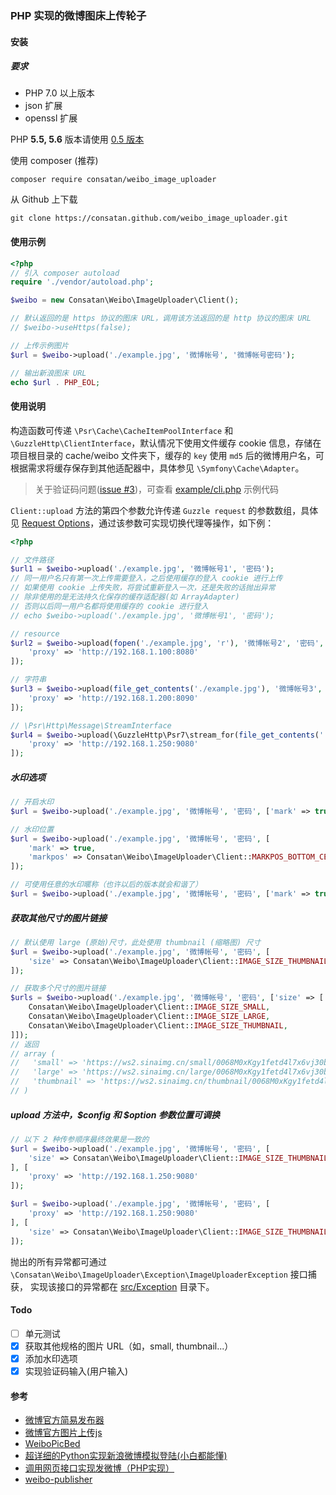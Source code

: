 ### PHP 实现的微博图床上传轮子

#### 安装

##### 要求

- PHP 7.0 以上版本
- json 扩展
- openssl 扩展

PHP **5.5, 5.6** 版本请使用 [0.5 版本](https://github.com/consatan/weibo_image_uploader/tree/0.5)

使用 composer (推荐)

```shell
composer require consatan/weibo_image_uploader
```

从 Github 上下载

```shell
git clone https://consatan.github.com/weibo_image_uploader.git
```

#### 使用示例

```php
<?php
// 引入 composer autoload
require './vendor/autoload.php';

$weibo = new Consatan\Weibo\ImageUploader\Client();

// 默认返回的是 https 协议的图床 URL，调用该方法返回的是 http 协议的图床 URL
// $weibo->useHttps(false);

// 上传示例图片
$url = $weibo->upload('./example.jpg', '微博帐号', '微博帐号密码');

// 输出新浪图床 URL
echo $url . PHP_EOL;
```

#### 使用说明

构造函数可传递 `\Psr\Cache\CacheItemPoolInterface` 和 `\GuzzleHttp\ClientInterface`，默认情况下使用文件缓存 cookie 信息，存储在项目根目录的 cache/weibo 文件夹下，缓存的 `key` 使用 `md5` 后的微博用户名，可根据需求将缓存保存到其他适配器中，具体参见 `\Symfony\Cache\Adapter`。

> 关于验证码问题([issue #3](https://github.com/consatan/weibo_image_uploader/issues/3))，可查看 [example/cli.php](https://github.com/consatan/weibo_image_uploader/tree/master/example/cli.php) 示例代码

`Client::upload` 方法的第四个参数允许传递 `Guzzle request` 的参数数组，具体见 [Request Options](http://docs.guzzlephp.org/en/latest/request-options.html)，通过该参数可实现切换代理等操作，如下例：

```php
<?php

// 文件路径
$url1 = $weibo->upload('./example.jpg', '微博帐号1', '密码');
// 同一用户名只有第一次上传需要登入，之后使用缓存的登入 cookie 进行上传
// 如果使用 cookie 上传失败，将尝试重新登入一次，还是失败的话抛出异常
// 除非使用的是无法持久化保存的缓存适配器(如 ArrayAdapter)
// 否则以后同一用户名都将使用缓存的 cookie 进行登入
// echo $weibo->upload('./example.jpg', '微博帐号1', '密码');

// resource
$url2 = $weibo->upload(fopen('./example.jpg', 'r'), '微博帐号2', '密码', [
    'proxy' => 'http://192.168.1.100:8080'
]);

// 字符串
$url3 = $weibo->upload(file_get_contents('./example.jpg'), '微博帐号3', '密码', [
    'proxy' => 'http://192.168.1.200:8090'
]);

// \Psr\Http\Message\StreamInterface
$url4 = $weibo->upload(\GuzzleHttp\Psr7\stream_for(file_get_contents('./example.jpg')), '微博帐号4', '密码', [
    'proxy' => 'http://192.168.1.250:9080'
]);
```

##### 水印选项
```php
// 开启水印
$url = $weibo->upload('./example.jpg', '微博帐号', '密码', ['mark' => true]);

// 水印位置
$url = $weibo->upload('./example.jpg', '微博帐号', '密码', [
    'mark' => true,
    'markpos' => Consatan\Weibo\ImageUploader\Client::MARKPOS_BOTTOM_CENTER,
]);

// 可使用任意的水印暱称（也许以后的版本就会和谐了）
$url = $weibo->upload('./example.jpg', '微博帐号', '密码', ['mark' => true, 'nickname' => '任意暱称']);
```

##### 获取其他尺寸的图片链接
```php
// 默认使用 large (原始)尺寸，此处使用 thumbnail (缩略图) 尺寸
$url = $weibo->upload('./example.jpg', '微博帐号', '密码', [
    'size' => Consatan\Weibo\ImageUploader\Client::IMAGE_SIZE_THUMBNAIL
]);

// 获取多个尺寸的图片链接
$urls = $weibo->upload('./example.jpg', '微博帐号', '密码', ['size' => [
    Consatan\Weibo\ImageUploader\Client::IMAGE_SIZE_SMALL,
    Consatan\Weibo\ImageUploader\Client::IMAGE_SIZE_LARGE,
    Consatan\Weibo\ImageUploader\Client::IMAGE_SIZE_THUMBNAIL,
]]);
// 返回
// array (
//   'small' => 'https://ws2.sinaimg.cn/small/0068M0xKgy1fetd4l7x6vj30bo0bximx.jpg',
//   'large' => 'https://ws2.sinaimg.cn/large/0068M0xKgy1fetd4l7x6vj30bo0bximx.jpg',
//   'thumbnail' => 'https://ws2.sinaimg.cn/thumbnail/0068M0xKgy1fetd4l7x6vj30bo0bximx.jpg',
// )
```

##### upload 方法中，$config 和 $option 参数位置可调换
```php
// 以下 2 种传参顺序最终效果是一致的
$url = $weibo->upload('./example.jpg', '微博帐号', '密码', [
    'size' => Consatan\Weibo\ImageUploader\Client::IMAGE_SIZE_THUMBNAIL
], [
    'proxy' => 'http://192.168.1.250:9080'
]);

$url = $weibo->upload('./example.jpg', '微博帐号', '密码', [
    'proxy' => 'http://192.168.1.250:9080'
], [
    'size' => Consatan\Weibo\ImageUploader\Client::IMAGE_SIZE_THUMBNAIL
]);
```

抛出的所有异常都可通过 `\Consatan\Weibo\ImageUploader\Exception\ImageUploaderException` 接口捕获， 实现该接口的异常都在 [src/Exception](https://github.com/consatan/weibo_image_uploader/tree/master/src/Exception) 目录下。

#### Todo

- [ ] 单元测试
- [x] 获取其他规格的图片 URL（如，small, thumbnail...）
- [x] 添加水印选项
- [x] 实现验证码输入(用户输入)

#### 参考

- [微博官方简易发布器](http://weibo.com/minipublish)
- [微博官方图片上传js](http://js.t.sinajs.cn/t5/home/js/page/content/simplePublish.js)
- [WeiboPicBed](https://github.com/Suxiaogang/WeiboPicBed/blob/master/js/popup.js)
- [超详细的Python实现新浪微博模拟登陆(小白都能懂)](http://www.jianshu.com/p/816594c83c74)
- [调用网页接口实现发微博（PHP实现）](http://andrewyang.cn/post.php?id=1034)
- [weibo-publisher](https://github.com/yangyuan/weibo-publisher)
